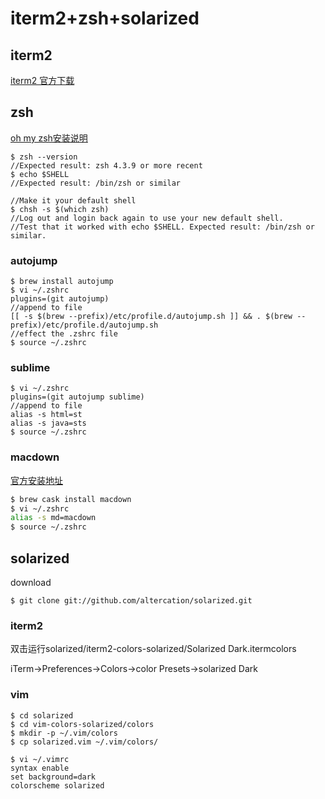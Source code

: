# iterm2+zsh+solarized
## iterm2
[iterm2 官方下载](https://www.iterm2.com/)
	
## zsh	
[oh my zsh安装说明](https://github.com/robbyrussell/oh-my-zsh)


	$ zsh --version
	//Expected result: zsh 4.3.9 or more recent
	$ echo $SHELL
	//Expected result: /bin/zsh or similar
	
	//Make it your default shell
	$ chsh -s $(which zsh)
	//Log out and login back again to use your new default shell.
	//Test that it worked with echo $SHELL. Expected result: /bin/zsh or similar.
	
### autojump
	
	$ brew install autojump
	$ vi ~/.zshrc
	plugins=(git autojump)
	//append to file 
	[[ -s $(brew --prefix)/etc/profile.d/autojump.sh ]] && . $(brew --prefix)/etc/profile.d/autojump.sh
	//effect the .zshrc file
	$ source ~/.zshrc
	
### sublime
	$ vi ~/.zshrc
	plugins=(git autojump sublime)
	//append to file
	alias -s html=st
	alias -s java=sts
	$ source ~/.zshrc

### macdown
[官方安装地址](https://github.com/MacDownApp/macdown)

```bash
$ brew cask install macdown
$ vi ~/.zshrc
alias -s md=macdown
$ source ~/.zshrc

```

## solarized
download

	$ git clone git://github.com/altercation/solarized.git
	
### iterm2

双击运行solarized/iterm2-colors-solarized/Solarized Dark.itermcolors

iTerm→Preferences→Colors→color Presets→solarized Dark

### vim

	$ cd solarized
	$ cd vim-colors-solarized/colors
	$ mkdir -p ~/.vim/colors
	$ cp solarized.vim ~/.vim/colors/

	$ vi ~/.vimrc
	syntax enable
	set background=dark
	colorscheme solarized